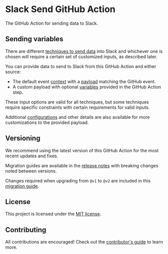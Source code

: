 # Slack Send GitHub Action

The GitHub Action for sending data to Slack.

## Sending variables 

There are different [techniques to send data](/slack-github-action/sending-techniques) into Slack and whichever one is chosen will require a certain set of customized inputs, as described later.

You can provide data to send to Slack from this GitHub Action and either source:

- The default event [context](https://github.com/actions/toolkit/blob/main/packages/github/src/context.ts#L6) with a [payload](https://docs.github.com/en/webhooks/webhook-events-and-payloads) matching the GitHub event.
- A custom payload with optional [variables](https://docs.github.com/en/actions/writing-workflows/choosing-what-your-workflow-does/store-information-in-variables) provided in the GitHub Action step.

These input options are valid for all techniques, but some techniques require specific constraints with certain requirements for valid inputs.

Additional [configurations](/slack-github-action/additional-configurations) and other details are also available for more customizations to the provided payload.

## Versioning

We recommend using the latest version of this GitHub Action for the most recent updates and fixes.

Migration guides are available in the [release notes](https://github.com/slackapi/slack-github-action/releases) with breaking changes noted between versions.

Changes required when upgrading from `@v1` to `@v2` are included in this [migration guide](https://github.com/slackapi/slack-github-action/releases/tag/v2.0.0).

## License

This project is licensed under the [MIT license](https://github.com/slackapi/slack-github-action/blob/main/LICENSE).

## Contributing

All contributions are encouraged! Check out the [contributor's guide](https://github.com/slackapi/slack-github-action/blob/main/.github/contributing.md) to learn more.